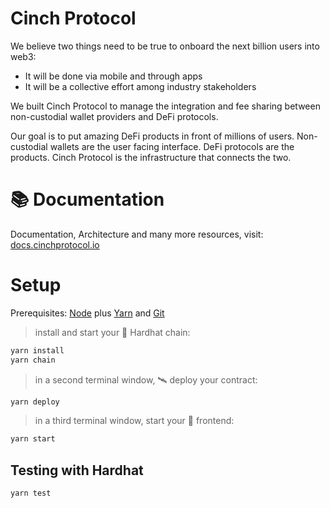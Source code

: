 # Cinch Protocol

We believe two things need to be true to onboard the next billion users into web3:

- It will be done via mobile and through apps 
- It will be a collective effort among industry stakeholders

We built Cinch Protocol to manage the integration and fee sharing between non-custodial wallet providers and DeFi protocols. 

Our goal is to put amazing DeFi products in front of millions of users. Non-custodial wallets are the user facing interface. DeFi protocols are the products. Cinch Protocol is the infrastructure that connects the two.

# 📚 Documentation

Documentation, Architecture and many more resources, visit: [docs.cinchprotocol.io](https://docs.google.com/document/d/1_l-l5-zZlnOV9V11AQkzA7nq5n9Xp6TuiZJSvVttF7c/edit)

# Setup

Prerequisites: [Node](https://nodejs.org/en/download/) plus [Yarn](https://classic.yarnpkg.com/en/docs/install/) and [Git](https://git-scm.com/downloads)

> install and start your 👷‍ Hardhat chain:

```bash
yarn install
yarn chain
```

> in a second terminal window, 🛰 deploy your contract:

```bash
yarn deploy
```

> in a third terminal window, start your 📱 frontend:

```bash
yarn start
```

## Testing with Hardhat
```bash
yarn test
```

